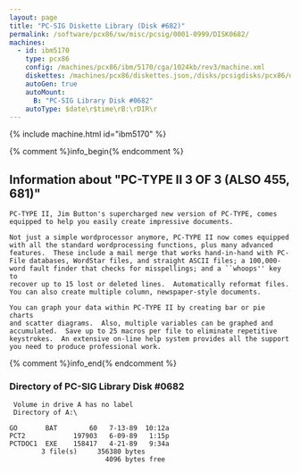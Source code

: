 ```yaml
---
layout: page
title: "PC-SIG Diskette Library (Disk #682)"
permalink: /software/pcx86/sw/misc/pcsig/0001-0999/DISK0682/
machines:
  - id: ibm5170
    type: pcx86
    config: /machines/pcx86/ibm/5170/cga/1024kb/rev3/machine.xml
    diskettes: /machines/pcx86/diskettes.json,/disks/pcsigdisks/pcx86/diskettes.json
    autoGen: true
    autoMount:
      B: "PC-SIG Library Disk #0682"
    autoType: $date\r$time\rB:\rDIR\r
---
```


{% include machine.html id="ibm5170" %}

{% comment %}info_begin{% endcomment %}

## Information about "PC-TYPE II 3 OF 3 (ALSO 455, 681)"

    PC-TYPE II, Jim Button's supercharged new version of PC-TYPE, comes
    equipped to help you easily create impressive documents.
    
    Not just a simple wordprocessor anymore, PC-TYPE II now comes equipped
    with all the standard wordprocessing functions, plus many advanced
    features.  These include a mail merge that works hand-in-hand with PC-
    File databases, WordStar files, and straight ASCII files; a 100,000-
    word fault finder that checks for misspellings; and a ``whoops'' key to
    recover up to 15 lost or deleted lines.  Automatically reformat files.
    You can also create multiple column, newspaper-style documents.
    
    You can graph your data within PC-TYPE II by creating bar or pie charts
    and scatter diagrams.  Also, multiple variables can be graphed and
    accumulated.  Save up to 25 macros per file to eliminate repetitive
    keystrokes.  An extensive on-line help system provides all the support
    you need to produce professional work.
{% comment %}info_end{% endcomment %}


### Directory of PC-SIG Library Disk #0682

     Volume in drive A has no label
     Directory of A:\

    GO       BAT        60   7-13-89  10:12a
    PCT2            197903   6-09-89   1:15p
    PCTDOC1  EXE    158417   4-21-89   9:34a
            3 file(s)     356380 bytes
                            4096 bytes free

